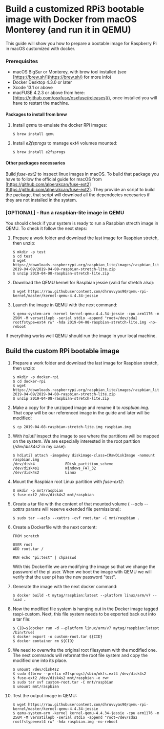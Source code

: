 # Build a customized RPi3 bootable image with Docker from macOS Monterey (and run it in QEMU)

This guide will show you how to prepare a bootable image for Raspberry Pi in macOS customized with docker.

### Prerequisites

- macOS BigSur or Monterey, with brew tool installed (see [https://brew.sh/](https://brew.sh/) for more info)
- Docker Desktop 4.3.0 or later
- Xcode 13.1 or above
- macFUSE 4.2.3 or above from here: [https://github.com/osxfuse/osxfuse/releases](), once installed you will have to restart the machine.

#### Packages to install from brew

1. Install *qemu* to emulate the docker RPi images:

	```
	$ brew install qemu
	```

2. Install *e2fsprogs* to manage ext4 volumes mounted:

	```
	$ brew install e2fsprogs
	```

#### Other packages necessaries

Build *fuse-ext2* to inspect linux images in macOS. To build that package you have to follow the official guide for macOS from [https://github.com/alperakcan/fuse-ext2](https://github.com/alperakcan/fuse-ext2). They provide an script to build the package, that script will download all the dependecies necesaries if they are not installed in the system.

### [OPTIONAL] - Run a raspbian-lite image in QEMU
You should check if your system is ready to run a Raspbian strecth image in QEMU. To check it follow the next steps:

1. Prepare a work folder and download the last image for Raspbian stretch, then unzip:

	```
	$ mkdir -p test
	$ cd test
	$ wget https://downloads.raspberrypi.org/raspbian_lite/images/raspbian_lite-2019-04-09/2019-04-08-raspbian-stretch-lite.zip
	$ unzip 2019-04-08-raspbian-stretch-lite.zip
	```

2. Download the QEMU kernel for Raspbian jessie (valid for stretch also):

	```
	$ wget https://raw.githubusercontent.com/dhruvvyas90/qemu-rpi-kernel/master/kernel-qemu-4.4.34-jessie
	```

3. Launch the image in QEMU with the next command:

	```
	$ qemu-system-arm -kernel kernel-qemu-4.4.34-jessie -cpu arm1176 -m 256M -M versatilepb -serial stdio -append "root=/dev/sda2 rootfstype=ext4 rw" -hda 2019-04-08-raspbian-stretch-lite.img -no-reboot
	```

If everything works well QEMU should run the image in your local machine.

## Build the custom RPi bootable image

1. Prepare a work folder and download the last image for Raspbian stretch, then unzip:

	```
	$ mkdir -p docker-rpi
	$ cd docker-rpi
	$ wget https://downloads.raspberrypi.org/raspbian_lite/images/raspbian_lite-2019-04-09/2019-04-08-raspbian-stretch-lite.zip
	$ unzip 2019-04-08-raspbian-stretch-lite.zip
	```

2. Make a copy for the unzipped image and rename it to *raspbian.img*. That copy will be our referenced image in the guide and later will be modified:

	```
	$ cp 2019-04-08-raspbian-stretch-lite.img raspbian.img
	```

3. With *hdiutil* inspect the image to see where the partitions will be mapped on the system. We are especially interested in the root partition (*/dev/disk4s2* in my case):

	```
	$ hdiutil attach -imagekey diskimage-class=CRawDiskImage -nomount raspbian.img
	/dev/disk4          	FDisk_partition_scheme
	/dev/disk4s1        	Windows_FAT_32
	/dev/disk4s2        	Linux
	```

4. Mount the Raspbian root Linux partition with *fuse-ext2*:

	```
	$ mkdir -p mnt/raspbian
	$ fuse-ext2 /dev/disk4s2 mnt/raspbian
	```

5. Create a tar file with the content of that mounted volume ( *--acls --xattrs* params will reserve extended file permissions):

	```
	$ sudo tar --acls --xattrs -cvf root.tar -C mnt/raspbian .
	```

6. Create a Dockerfile with the next content:

	```
	FROM scratch

	USER root
	ADD root.tar /

	RUN echo "pi:test" | chpasswd
	```
	With this Dockerfile we are modifying the image so that we change the password of the pi user. When we boot the image with QEMU we will verify that the user pi has the new password "test".

7. Generate the image with the next docker command:

	```
	$ docker build -t mytag/raspbian:latest --platform linux/arm/v7 --load .
	```

8. Now the modified file system is hanging out in the Docker image tagged raspi-custom. Next, this file system needs to be exported back out into a tar file: 

	```
	$ CID=$(docker run -d --platform linux/arm/v7 mytag/raspbian:latest /bin/true)
	$ docker export -o custom-root.tar ${CID}
	$ docker container rm ${CID}
	```

9. We need to overwrite the original root filesystem with the modified one. The next commands will reformat the root file system and copy the modified one into its place.

	```
	$ umount /dev/disk4s2
	$ sudo $(brew --prefix e2fsprogs)/sbin/mkfs.ext4 /dev/disk4s2
	$ fuse-ext2 /dev/disk4s2 mnt/raspbian -o rw+
	$ sudo tar xvf custom-root.tar -C mnt/raspbian
	$ umount mnt/raspbian
	```

10. Test the output image in QEMU:

	```
	$ wget https://raw.githubusercontent.com/dhruvvyas90/qemu-rpi-kernel/master/kernel-qemu-4.4.34-jessie
	$ qemu-system-arm -kernel kernel-qemu-4.4.34-jessie -cpu arm1176 -m 256M -M versatilepb -serial stdio -append "root=/dev/sda2 rootfstype=ext4 rw" -hda raspbian.img -no-reboot
	```
